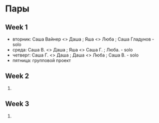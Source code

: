 # Пары

## Week 1

- вторник: Саша Вайнер <> Даша ; Яша <> Люба ; Cаша Гладунов - solo
- среда: Саша В. <> Даша ; Яша <> Саша Г. ; Люба. - solo
- четверг: Саша Г. <> Даша ; Даша <> Люба ; Cаша В. - solo
- пятница: групповой проект

## Week 2
1.


## Week 3
1.
